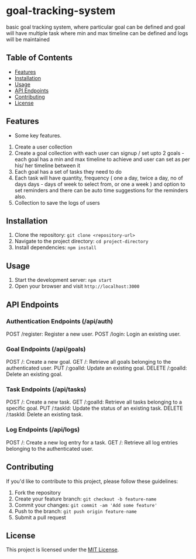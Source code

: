 # goal-tracking-system

basic goal tracking system, where particular goal can be defined and goal will have multiple task where min and max timeline can be defined and logs will be maintained

## Table of Contents

- [Features](#features)
- [Installation](#installation)
- [Usage](#usage)
- [API Endpoints](#api-endpoints)
- [Contributing](#contributing)
- [License](#license)

## Features

- Some key features.
1. Create a user collection
2. Create a goal collection with each user can signup / set upto 2 goals - each goal has a
min and max timeline to achieve and user can set as per his/ her timeline between it
3. Each goal has a set of tasks they need to do
4. Each task will have quantity, frequency ( one a day, twice a day, no of days days - days of
week to select from, or one a week ) and option to set reminders and there can be auto time
suggestions for the reminders also.
5. Collection to save the logs of users

## Installation

1. Clone the repository: `git clone <repository-url>`
2. Navigate to the project directory: `cd project-directory`
3. Install dependencies: `npm install`

## Usage

1. Start the development server: `npm start`
2. Open your browser and visit `http://localhost:3000`

## API Endpoints
### Authentication Endpoints (/api/auth)
POST /register: Register a new user.
POST /login: Login an existing user.

### Goal Endpoints (/api/goals)
POST /: Create a new goal.
GET /: Retrieve all goals belonging to the authenticated user.
PUT /:goalId: Update an existing goal.
DELETE /:goalId: Delete an existing goal.

### Task Endpoints (/api/tasks)
POST /: Create a new task.
GET /:goalId: Retrieve all tasks belonging to a specific goal.
PUT /:taskId: Update the status of an existing task.
DELETE /:taskId: Delete an existing task.

### Log Endpoints (/api/logs)
POST /: Create a new log entry for a task.
GET /: Retrieve all log entries belonging to the authenticated user.



## Contributing

If you'd like to contribute to this project, please follow these guidelines:

1. Fork the repository
2. Create your feature branch: `git checkout -b feature-name`
3. Commit your changes: `git commit -am 'Add some feature'`
4. Push to the branch: `git push origin feature-name`
5. Submit a pull request

## License

This project is licensed under the [MIT License](LICENSE).
